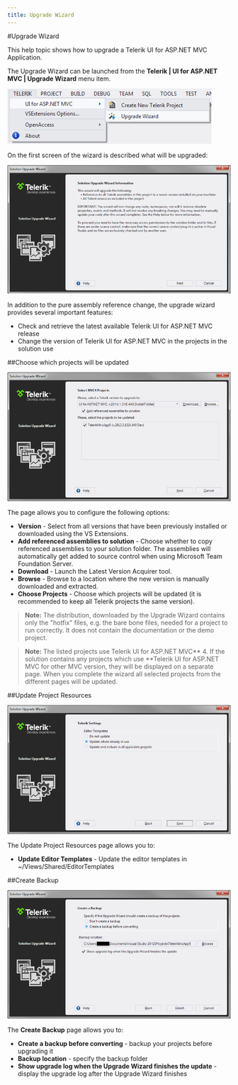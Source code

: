 ```yaml
---
title: Upgrade Wizard
---
```


#Upgrade Wizard

This help topic shows how to upgrade a Telerik UI for ASP.NET MVC Application.

The Upgrade Wizard can be launched from the **Telerik | UI for ASP.NET MVC | Upgrade Wizard** menu item.

![Choose projects](/using-kendo-with/aspnet-mvc/vs-integration/images/upgrade_menu.png)

On the first screen of the wizard is described what will be upgraded:

![Upgrade wizard warning page](/using-kendo-with/aspnet-mvc/vs-integration/images/upgrade_warning.png)

In addition to the pure assembly reference change, the upgrade wizard provides several important features:
- Check and retrieve the latest available Telerik UI for ASP.NET MVC release
- Change the version of Telerik UI for ASP.NET MVC in the projects in the solution use

##Choose which projects will be updated

![update Project Resources](/using-kendo-with/aspnet-mvc/vs-integration/images/upgrade1.png)

The page allows you to configure the following options:

- **Version** - Select from all versions that have been previously installed or downloaded using the VS Extensions.
- **Add referenced assemblies to solution** - Choose whether to copy referenced assemblies to your solution folder. The assemblies will automatically get added to source control when using Microsoft Team Foundation Server.
- **Download** - Launch the Latest Version Acquirer tool.
- **Browse** - Browse to a location where the new version is manually downloaded and extracted.
- **Choose Projects** - Choose which projects will be updated (it is recommended to keep all Telerik projects the same version).

> **Note:**
The distribution, downloaded by the Upgrade Wizard contains only the "hotfix" files, e.g. the bare bone files, needed for a project to run correctly. It does not contain the documentation or the demo project.

> **Note:**
The listed projects use Telerik UI for ASP.NET MVC** 4. If the solution contains any projects which use **Telerik UI for ASP.NET MVC for other MVC version, they will be displayed on a separate page. When you complete the wizard all selected projects from the different pages will be updated.

##Update Project Resources

![Update Project Resources](/using-kendo-with/aspnet-mvc/vs-integration/images/upgrade2.png)

The Update Project Resources page allows you to:

- **Update Editor Templates** - Update the editor templates in ~/Views/Shared/EditorTemplates

##Create Backup

![Create Backup](/using-kendo-with/aspnet-mvc/vs-integration/images/upgrade3.png)

The **Create Backup** page allows you to:

- **Create a backup before converting** - backup your projects before upgrading it
- **Backup location** - specify the backup folder
- **Show upgrade log when the Upgrade Wizard finishes the update** - display the upgrade log after the Upgrade Wizard finishes
